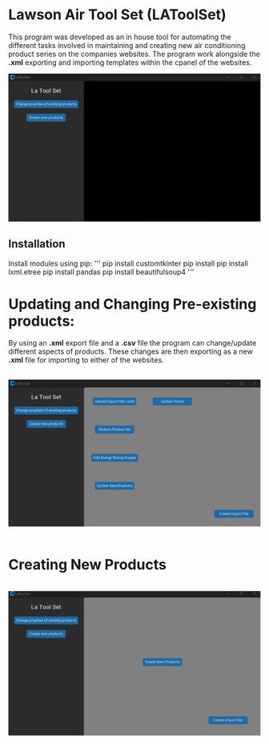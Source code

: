 # Lawson Air Tool Set (LAToolSet)

This program was developed as an in house tool for automating the different tasks involved in maintaining and creating new air conditioning product series on the companies websites.
The program work alongside the **.xml** exporting and importing templates within the cpanel of the websites.

![Startup Screenshot](Images/Start.png)

###
## Installation
Install modules using pip:
'''
pip install customtkinter
pip install 
pip install lxml.etree
pip install pandas
pip install beautifulsoup4
'''

# Updating and Changing Pre-existing products:

By using an **.xml** export file and a **.csv** file the program can change/update different aspects of products. These changes are then exporting as a new **.xml** file for importing to either of the websites.


&nbsp;
![Page1 Screenshot](Images/Updating_Products_page.png)
&nbsp;


# Creating New Products
&nbsp;
![Page2 Screenshot](Images/Product_Creation.png)
